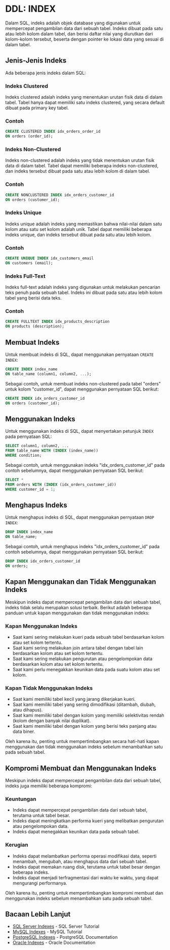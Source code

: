 # DDL: INDEX

Dalam SQL, indeks adalah objek database yang digunakan untuk mempercepat pengambilan data dari sebuah tabel. Indeks dibuat pada satu atau lebih kolom dalam tabel, dan berisi daftar nilai yang diurutkan dari kolom-kolom tersebut, beserta dengan pointer ke lokasi data yang sesuai di dalam tabel.

## Jenis-Jenis Indeks

Ada beberapa jenis indeks dalam SQL:

### Indeks Clustered

Indeks clustered adalah indeks yang menentukan urutan fisik data di dalam tabel. Tabel hanya dapat memiliki satu indeks clustered, yang secara default dibuat pada primary key tabel.

### Contoh

```sql
CREATE CLUSTERED INDEX idx_orders_order_id
ON orders (order_id);
```

### Indeks Non-Clustered

Indeks non-clustered adalah indeks yang tidak menentukan urutan fisik data di dalam tabel. Tabel dapat memiliki beberapa indeks non-clustered, dan indeks tersebut dibuat pada satu atau lebih kolom di dalam tabel.

### Contoh

```sql
CREATE NONCLUSTERED INDEX idx_orders_customer_id
ON orders (customer_id);
```

### Indeks Unique

Indeks unique adalah indeks yang memastikan bahwa nilai-nilai dalam satu kolom atau satu set kolom adalah unik. Tabel dapat memiliki beberapa indeks unique, dan indeks tersebut dibuat pada satu atau lebih kolom.

### Contoh

```sql
CREATE UNIQUE INDEX idx_customers_email
ON customers (email);
```

### Indeks Full-Text

Indeks full-text adalah indeks yang digunakan untuk melakukan pencarian teks penuh pada sebuah tabel. Indeks ini dibuat pada satu atau lebih kolom tabel yang berisi data teks.

### Contoh

```sql
CREATE FULLTEXT INDEX idx_products_description
ON products (description);
```

## Membuat Indeks

Untuk membuat indeks di SQL, dapat menggunakan pernyataan `CREATE INDEX`:

```sql
CREATE INDEX index_name
ON table_name (column1, column2, ...);
```

Sebagai contoh, untuk membuat indeks non-clustered pada tabel "orders" untuk kolom "customer_id", dapat menggunakan pernyataan SQL berikut:

```sql
CREATE INDEX idx_orders_customer_id
ON orders (customer_id);
```

## Menggunakan Indeks

Untuk menggunakan indeks di SQL, dapat menyertakan petunjuk `INDEX` pada pernyataan SQL:

```sql
SELECT column1, column2, ...
FROM table_name WITH (INDEX (index_name))
WHERE condition;
```

Sebagai contoh, untuk menggunakan indeks "idx_orders_customer_id" pada contoh sebelumnya, dapat menggunakan pernyataan SQL berikut:

```sql
SELECT *
FROM orders WITH (INDEX (idx_orders_customer_id))
WHERE customer_id = 1;
```

## Menghapus Indeks

Untuk menghapus indeks di SQL, dapat menggunakan pernyataan `DROP INDEX`:

```sql
DROP INDEX index_name
ON table_name;
```

Sebagai contoh, untuk menghapus indeks "idx_orders_customer_id" pada contoh sebelumnya, dapat menggunakan pernyataan SQL berikut:

```sql
DROP INDEX idx_orders_customer_id
ON orders;
```

## Kapan Menggunakan dan Tidak Menggunakan Indeks

Meskipun indeks dapat mempercepat pengambilan data dari sebuah tabel, indeks tidak selalu merupakan solusi terbaik. Berikut adalah beberapa panduan untuk kapan menggunakan dan tidak menggunakan indeks:

### Kapan Menggunakan Indeks

- Saat kami sering melakukan kueri pada sebuah tabel berdasarkan kolom atau set kolom tertentu.
- Saat kami sering melakukan join antara tabel dengan tabel lain berdasarkan kolom atau set kolom tertentu.
- Saat kami sering melakukan pengurutan atau pengelompokan data berdasarkan kolom atau set kolom tertentu.
- Saat kami perlu menegakkan keunikan data pada suatu kolom atau set kolom.

### Kapan Tidak Menggunakan Indeks

- Saat kami memiliki tabel kecil yang jarang dikerjakan kueri.
- Saat kami memiliki tabel yang sering dimodifikasi (ditambah, diubah, atau dihapus).
- Saat kami memiliki tabel dengan kolom yang memiliki selektivitas rendah (kolom dengan banyak nilai duplikat).
- Saat kami memiliki tabel dengan kolom yang berisi teks panjang atau data biner.

Oleh karena itu, penting untuk mempertimbangkan secara hati-hati kapan menggunakan dan tidak menggunakan indeks sebelum menambahkan satu pada sebuah tabel.

## Kompromi Membuat dan Menggunakan Indeks

Meskipun indeks dapat mempercepat pengambilan data dari sebuah tabel, indeks juga memiliki beberapa kompromi:

### Keuntungan

- Indeks dapat mempercepat pengambilan data dari sebuah tabel, terutama untuk tabel besar.
- Indeks dapat meningkatkan performa kueri yang melibatkan pengurutan atau pengelompokan data.
- Indeks dapat menegakkan keunikan data pada sebuah tabel.

### Kerugian

- Indeks dapat melambatkan performa operasi modifikasi data, seperti menambah, mengubah, atau menghapus data dari sebuah tabel.
- Indeks dapat memakan ruang disk, terutama untuk tabel besar dengan beberapa indeks.
- Indeks dapat menjadi terfragmentasi dari waktu ke waktu, yang dapat mengurangi performanya.

Oleh karena itu, penting untuk mempertimbangkan kompromi membuat dan menggunakan indeks sebelum menambahkan satu pada sebuah tabel.

## Bacaan Lebih Lanjut

- [SQL Server Indexes](https://www.sqlservertutorial.net/sql-server-indexes/) - SQL Server Tutorial
- [MySQL Indexes](https://www.mysqltutorial.org/mysql-index/) - MySQL Tutorial
- [PostgreSQL Indexes](https://www.postgresql.org/docs/current/indexes.html) - PostgreSQL Documentation
- [Oracle Indexes](https://docs.oracle.com/en/database/oracle/oracle-database/19/cncpt/indexes-and-index-organized-tables.html#GUID-5E7C5B3D-7B3C-4C5C-9C5C-9E9B7B7C7C5C) - Oracle Documentation
